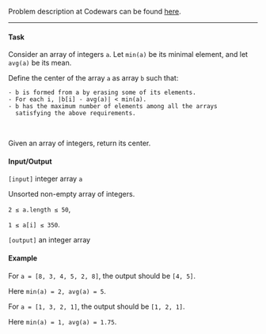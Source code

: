 Problem description at Codewars can be found
[here](https://www.codewars.com/kata/590bdaa251ab8267b800005b/train/python).

-------------

#### Task
Consider an array of integers `a`. Let `min(a)` be its minimal element, and let `avg(a)` be its
mean.
<br>

Define the center of the array `a` as array `b` such that:
```
- b is formed from a by erasing some of its elements.
- For each i, |b[i] - avg(a)| < min(a).
- b has the maximum number of elements among all the arrays
  satisfying the above requirements.
```
<br>

Given an array of integers, return its center.
<br>

#### Input/Output
`[input]` integer array `a`
<br>

Unsorted non-empty array of integers.
<br>

`2 ≤ a.length ≤ 50`,
<br>

`1 ≤ a[i] ≤ 350`.
<br>

`[output]` an integer array
<br>

#### Example
For `a = [8, 3, 4, 5, 2, 8]`, the output should be `[4, 5]`.
<br>

Here `min(a) = 2, avg(a) = 5`.
<br>

For `a = [1, 3, 2, 1]`, the output should be `[1, 2, 1]`.
<br>

Here `min(a) = 1, avg(a) = 1.75`.
